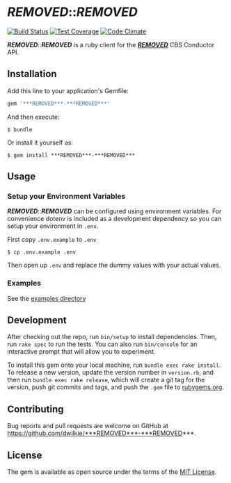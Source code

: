 # ***REMOVED***::***REMOVED***

[![Build Status](https://travis-ci.org/dwilkie/***REMOVED***-***REMOVED***.svg)](https://travis-ci.org/dwilkie/***REMOVED***-***REMOVED***)
[![Test Coverage](https://codeclimate.com/github/dwilkie/***REMOVED***-***REMOVED***/badges/coverage.svg)](https://codeclimate.com/github/dwilkie/***REMOVED***-***REMOVED***/coverage)
[![Code Climate](https://codeclimate.com/github/dwilkie/***REMOVED***-***REMOVED***/badges/gpa.svg)](https://codeclimate.com/github/dwilkie/***REMOVED***-***REMOVED***)

***REMOVED***::***REMOVED*** is a ruby client for the [***REMOVED***](https://***REMOVED***.com.kh) CBS Conductor API.

## Installation

Add this line to your application's Gemfile:

```ruby
gem '***REMOVED***-***REMOVED***'
```

And then execute:

    $ bundle

Or install it yourself as:

    $ gem install ***REMOVED***-***REMOVED***

## Usage

### Setup your Environment Variables

***REMOVED***::***REMOVED*** can be configured using environment variables. For convenience dotenv is included as a development dependency so you can setup your environment in `.env`.

First copy `.env.example` to `.env`

```
$ cp .env.example .env
```

Then open up `.env` and replace the dummy values with your actual values.

### Examples

See the [examples directory](https://github.com/dwilkie/***REMOVED***-***REMOVED***/tree/master/examples)

## Development

After checking out the repo, run `bin/setup` to install dependencies. Then, run `rake spec` to run the tests. You can also run `bin/console` for an interactive prompt that will allow you to experiment.

To install this gem onto your local machine, run `bundle exec rake install`. To release a new version, update the version number in `version.rb`, and then run `bundle exec rake release`, which will create a git tag for the version, push git commits and tags, and push the `.gem` file to [rubygems.org](https://rubygems.org).

## Contributing

Bug reports and pull requests are welcome on GitHub at https://github.com/dwilkie/***REMOVED***-***REMOVED***.

## License

The gem is available as open source under the terms of the [MIT License](http://opensource.org/licenses/MIT).
